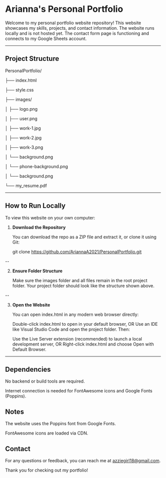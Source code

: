 # Arianna's Personal Portfolio

Welcome to my personal portfolio website repository! This website showcases my skills, projects, and contact information. The website runs locally and is not hosted yet. The contact form page is functioning and connects to my Google Sheets account.

---

## Project Structure

PersonalPortfolio/

├── index.html

├── style.css

├── images/

│ ├── logo.png

│ ├── user.png

│ ├── work-1.jpg

│ ├── work-2.jpg

│ ├── work-3.png

│ └── background.png

│ └── phone-background.png

│ └── background.png

└── my_resume.pdf


---

## How to Run Locally

To view this website on your own computer:

1. **Download the Repository**

      You can download the repo as a ZIP file and extract it, or clone it using Git:

      git clone https://github.com/AriannaA2021/PersonalPortfolio.git

  --

2. **Ensure Folder Structure**

      Make sure the images folder and all files remain in the root project folder. Your project folder should look like the structure shown above.

  --

3. **Open the Website**

      You can open index.html in any modern web browser directly:

      Double-click index.html to open in your default browser, OR Use an IDE like Visual Studio Code and open the project folder. Then:

      Use the Live Server extension (recommended) to launch a local development server, OR Right-click index.html and choose Open with Default Browser.

---

## Dependencies
   No backend or build tools are required.

   Internet connection is needed for FontAwesome icons and Google Fonts (Poppins).

## Notes
   The website uses the Poppins font from Google Fonts.

   FontAwesome icons are loaded via CDN.

## Contact
   For any questions or feedback, you can reach me at azziegirl18@gmail.com.

   Thank you for checking out my portfolio!
